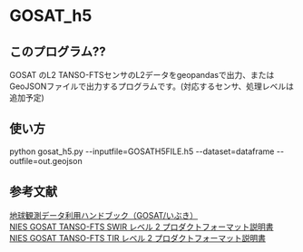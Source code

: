 # GOSAT_h5

## このプログラム??
GOSAT のL2 TANSO-FTSセンサのL2データをgeopandasで出力、またはGeoJSONファイルで出力するプログラムです。(対応するセンサ、処理レベルは追加予定)  

## 使い方
python gosat_h5.py --inputfile=GOSATH5FILE.h5 --dataset=dataframe --outfile=out.geojson

## 参考文献  
[地球観測データ利用ハンドブック（GOSAT/いぶき）](https://data2.gosat.nies.go.jp/doc/GOSAT_HB_J_1stEdition_for_HP.pdf)  
[NIES GOSAT TANSO-FTS SWIR レベル 2 プロダクトフォーマット説明書](https://data2.gosat.nies.go.jp/doc/documents/GOSAT_ProductDescription_21_FTSSWIRL2_V3.10_ja.pdf)  
[NIES GOSAT TANSO-FTS TIR レベル 2 プロダクトフォーマット説明書](https://data2.gosat.nies.go.jp/GosatDataArchiveService/doc/GU/GOSAT_ProductDescription_22_FTSTIRL2_V2.31_ja.pdf)
